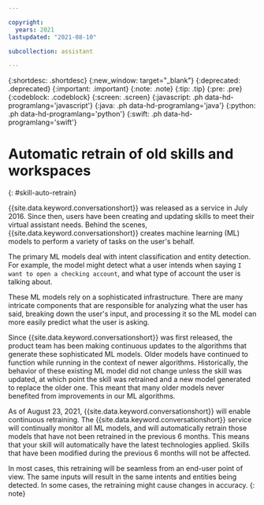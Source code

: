 ```yaml
---

copyright:
  years: 2021
lastupdated: "2021-08-10"

subcollection: assistant

---
```


{:shortdesc: .shortdesc}
{:new_window: target="_blank"}
{:deprecated: .deprecated}
{:important: .important}
{:note: .note}
{:tip: .tip}
{:pre: .pre}
{:codeblock: .codeblock}
{:screen: .screen}
{:javascript: .ph data-hd-programlang='javascript'}
{:java: .ph data-hd-programlang='java'}
{:python: .ph data-hd-programlang='python'}
{:swift: .ph data-hd-programlang='swift'}

# Automatic retrain of old skills and workspaces
{: #skill-auto-retrain}

{{site.data.keyword.conversationshort}} was released as a service in July 2016. Since then, users have been creating and updating skills to meet their virtual assistant needs. Behind the scenes, {{site.data.keyword.conversationshort}} creates machine learning (ML) models to perform a variety of tasks on the user's behalf. 

The primary ML models deal with intent classification and entity detection. For example, the model might detect what a user intends when saying `I want to open a checking account`, and what type of account the user is talking about.

These ML models rely on a sophisticated infrastructure. There are many intricate components that are responsible for analyzing what the user has said, breaking down the user's input, and processing it so the ML model can more easily predict what the user is asking.

Since {{site.data.keyword.conversationshort}} was first released, the product team has been making continuous updates to the algorithms that generate these sophisticated ML models. Older models have continued to function while running in the context of newer algorithms. Historically, the behavior of these existing ML model did not change unless the skill was updated, at which point the skill was retrained and a new model generated to replace the older one. This meant that many older models never benefited from improvements in our ML algorithms.

As of August 23, 2021, {{site.data.keyword.conversationshort}} will enable continuous retraining. The {{site.data.keyword.conversationshort}} service will continually monitor all ML models, and will automatically retrain those models that have not been retrained in the previous 6 months. This means that your skill will automatically have the latest technologies applied. Skills that have been modified during the previous 6 months will not be affected.

In most cases, this retraining will be seamless from an end-user point of view. The same inputs will result in the same intents and entities being detected. In some cases, the retraining might cause changes in accuracy.
{: note}

